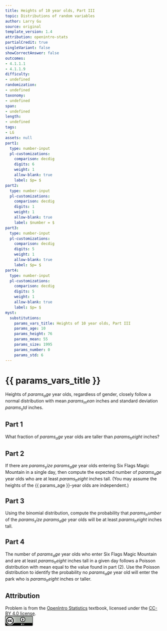 ```yaml
---
title: Heights of 10 year olds, Part III
topic: Distributions of random variables
author: Larry Gu
source: original
template_version: 1.4
attribution: openintro-stats
partialCredit: true
singleVariant: false
showCorrectAnswer: false
outcomes:
- 4.1.1.1
- 4.1.1.9
difficulty:
- undefined
randomization:
- undefined
taxonomy:
- undefined
span:
- undefined
length:
- undefined
tags:
- LG
assets: null
part1:
  type: number-input
  pl-customizations:
    comparison: decdig
    digits: 6
    weight: 1
    allow-blank: true
    label: $p= $
part2:
  type: number-input
  pl-customizations:
    comparison: decdig
    digits: 1
    weight: 1
    allow-blank: true
    label: $number = $
part3:
  type: number-input
  pl-customizations:
    comparison: decdig
    digits: 5
    weight: 1
    allow-blank: true
    label: $p= $
part4:
  type: number-input
  pl-customizations:
    comparison: decdig
    digits: 5
    weight: 1
    allow-blank: true
    label: $p= $
myst:
  substitutions:
    params_vars_title: Heights of 10 year olds, Part III
    params_age: 10
    params_height: 76
    params_mean: 55
    params_size: 1995
    params_number: 0
    params_std: 6
---
```

# {{ params_vars_title }}
Heights of ${{ params_age }}$ year olds, regardless of gender, closely follow a normal distribution with mean ${{ params_mean }}$ inches and standard deviation ${{ params_std }}$ inches.

## Part 1

What fraction of ${{ params_age }}$ year olds are taller than ${{ params_height }}$ inches?

## Part 2

If there are ${{ params_size }}$ ${{ params_age }}$ year olds entering Six Flags Magic Mountain in a single day, then compute the expected number of ${{ params_age }}$ year olds who are at least ${{ params_height }}$ inches tall. (You may assume the heights of the {{ params_age }}-year olds are independent.)

## Part 3

Using the binomial distribution, compute the probability that ${{ params_number }}$ of the ${{ params_size }}$ ${{ params_age }}$ year olds will be at least ${{ params_height }}$ inches tall.

## Part 4

The number of ${{ params_age }}$ year olds who enter Six Flags Magic Mountain and are at least ${{ params_height}}$ inches tall in a given day follows a Poisson distribution with mean equal to the value found in part (2). Use the Poisson distribution to identify the probability no ${{ params_age }}$ year old will enter the park who is ${{ params_height }}$ inches or taller.

## Attribution

Problem is from the [OpenIntro Statistics](https://openintro.org/book/os/) textbook, licensed under the [CC-BY 4.0 license](https://creativecommons.org/licenses/by/4.0/).<br>![Image representing the Creative Commons 4.0 BY license.](https://raw.githubusercontent.com/firasm/bits/master/by.png)